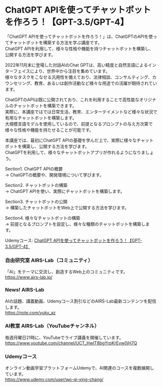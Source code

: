 # ChatGPT APIを使ってチャットボットを作ろう！【GPT-3.5/GPT-4】  
  
「ChatGPT APIを使ってチャットボットを作ろう！」は、ChatGPTのAPIを使ってチャットボットを構築する方法を学ぶ講座です。  
ChatGPT APIを利用して、様々な性格や機能を持つチャットボットを構築し、公開する方法を学びます。  
  
2022年11月末に登場した対話AIのChat GPTは、高い精度と自然言語によるインターフェイスにより、世界中から注目を集めています。  
様々なタスクをこなせる汎用性を備えており、法律相談、コンサルティング、カウンセリング、教育、あるいは創作活動など様々な用途での活躍が期待されています。  
  
ChatGPTのAPIは既に公開されており、これを利用することで高性能なオリジナルのチャットボットを構築できます。  
実際に、本講座ではでは日常生活、教育、エンターテイメントなど様々な状況で有用なチャットボットを構築します。  
大規模言語モデルを使用しているので、前提となるプロンプトの与え方次第で様々な性格や機能を持たせることが可能です。  
  
本講座では、最初にChatGPT APIの基礎を学んだ上で、実際に様々なチャットボットを構築し、公開する方法を学びます。  
ChatGPTを利用して、様々なチャットボットアプリが作れるようになりましょう。  
  
Section1. ChatGPT APIの概要  
→ ChatGPTの概要や、開発環境について学びます。  
  
Section2. チャットボットの構築  
→ ChatGPT APIを使い、実際にチャットボットを構築します。  
  
Section3. チャットボットの公開  
→ 構築したチャットボットをWeb上で公開する方法を学びます。  
  
Section4. 様々なチャットボットの構築  
→ 前提となるプロンプトを設定し、様々な種類のチャットボットを構築します。  
  
Udemyコース: [ChatGPT APIを使ってチャットボットを作ろう！【GPT-3.5/GPT-4】](https://www.udemy.com/course/chatgpt-api-bot/?referralCode=390A093D3579B3558B24)  
  
### 自由研究室 AIRS-Lab（コミュニティ）
「AI」をテーマに交流し、創造するWeb上のコミュニティです。  
https://www.airs-lab.jp/  
  
### News! AIRS-Lab
AIの話題、講義動画、Udemyコース割引などのAIRS-Lab最新コンテンツを配信します。  
https://note.com/yuky_az 
  
### AI教室 AIRS-Lab（YouTubeチャンネル）
毎週月曜日21時に、YouTubeでライブ講義を開催しています。  
https://www.youtube.com/channel/UCT_HwlT8bgYrpKrEvw0jH7Q  
  
### Udemyコース
オンライン動画学習プラットフォームUdemyで、AI関連のコースを複数展開しています。  
https://www.udemy.com/user/wo-qi-xing-chang/  
